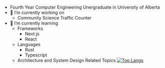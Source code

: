 - Fourth Year Computer Engineering Unergraduate in University of Alberta 
- 🔭 I’m currently working on
  - Community Science Traffic Counter
- 🌱 I’m currently learning
  - Frameworks
    - Next.js
    - React
  - Languages
    - Rust
    - Typescript
  - Architecture and System Design Related Topics
[![Top Langs](https://github-readme-stats.vercel.app/api/top-langs/?username=anuraghazra&layout=compact)](https://github.com/anuraghazra/github-readme-stats)
 

